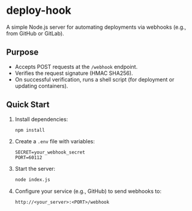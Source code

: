 # deploy-hook

A simple Node.js server for automating deployments via webhooks (e.g., from GitHub or GitLab).

## Purpose
- Accepts POST requests at the `/webhook` endpoint.
- Verifies the request signature (HMAC SHA256).
- On successful verification, runs a shell script (for deployment or updating containers).

## Quick Start
1. Install dependencies:
   ```sh
   npm install
   ```
2. Create a `.env` file with variables:
   ```env
   SECRET=your_webhook_secret
   PORT=60112
   ```
3. Start the server:
   ```sh
   node index.js
   ```
4. Configure your service (e.g., GitHub) to send webhooks to:
   ```
   http://<your_server>:<PORT>/webhook
   ```
